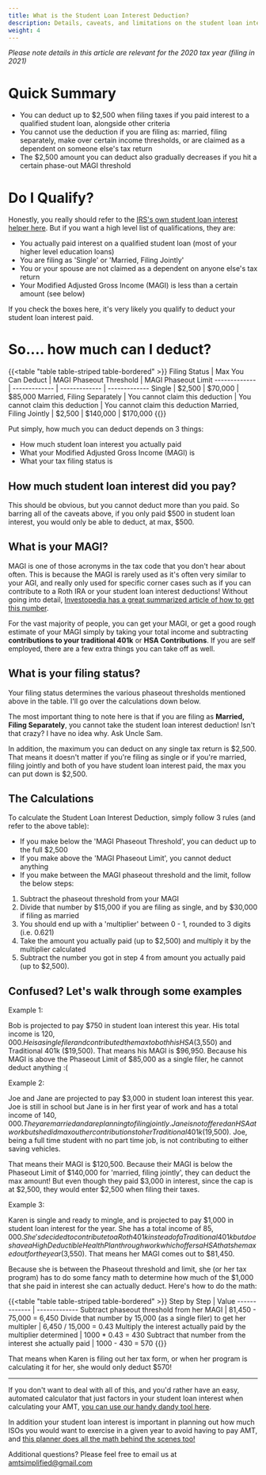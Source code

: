 ```yaml
---
title: What is the Student Loan Interest Deduction?
description: Details, caveats, and limitations on the student loan interest deduction
weight: 4
---
```

_Please note details in this article are relevant for the 2020 tax year (filing in 2021)_

Quick Summary
====

- You can deduct up to $2,500 when filing taxes if you paid interest to a qualified student loan, alongside other criteria
- You cannot use the deduction if you are filing as: married, filing separately, make over certain income thresholds, or are claimed as a dependent on someone else's tax return
- The $2,500 amount you can deduct also gradually decreases if you hit a certain phase-out MAGI threshold

Do I Qualify?
====
Honestly, you really should refer to the [IRS\'s own student loan interest helper here](https://www.irs.gov/help/ita/can-i-claim-a-deduction-for-student-loan-interest). But if you want a high level list of qualifications, they are:

- You actually paid interest on a qualified student loan (most of your higher level education loans)
- You are filing as 'Single' or 'Married, Filing Jointly'
- You or your spouse are not claimed as a dependent on anyone else's tax return
- Your Modified Adjusted Gross Income (MAGI) is less than a certain amount (see below)

If you check the boxes here, it's very likely you qualify to deduct your student loan interest paid.

So.... how much can I deduct?
====

{{<table "table table-striped table-bordered" >}}
  Filing Status | Max You Can Deduct | MAGI Phaseout Threshold | MAGI Phaseout Limit 
  ------------- | ------------- | ------------- | -------------
 Single | $2,500 | $70,000 | $85,000
 Married, Filing Separately | You cannot claim this deduction | You cannot claim this deduction | You cannot claim this deduction
 Married, Filing Jointly | $2,500 | $140,000 | $170,000
{{</table>}}

Put simply, how much you can deduct depends on 3 things:

- How much student loan interest you actually paid
- What your Modified Adjusted Gross Income (MAGI) is
- What your tax filing status is

How much student loan interest did you pay?
----
This should be obvious, but you cannot deduct more than you paid. So barring all of the caveats above, if you only paid $500 in student loan interest, you would only be able to deduct, at max, $500.

What is your MAGI?
----
MAGI is one of those acronyms in the tax code that you don't hear about often. This is because the MAGI is rarely used as it's often very similar to your AGI, and really only used for specific corner cases such as if you can contribute to a Roth IRA or your student loan interest deductions! Without going into detail, [Investopedia has a great summarized article of how to get this number](https://www.investopedia.com/terms/m/magi.asp). 

For the vast majority of people, you can get your MAGI, or get a good rough estimate of your MAGI simply by taking your total income and subtracting **contributions to your traditional 401k** or **HSA Contributions**. If you are self employed, there are a few extra things you can take off as well.

What is your filing status?
----
Your filing status determines the various phaseout thresholds mentioned above in the table. I'll go over the calculations down below. 

The most important thing to note here is that if you are filing as **Married, Filing Separately**, you cannot take the student loan interest deduction! Isn't that crazy? I have no idea why. Ask Uncle Sam.

In addition, the maximum you can deduct on any single tax return is $2,500. That means it doesn't matter if you're filing as single or if you're married, filing jointly and both of you have student loan interest paid, the max you can put down is $2,500.

The Calculations
----
To calculate the Student Loan Interest Deduction, simply follow 3 rules (and refer to the above table):

- If you make below the 'MAGI Phaseout Threshold', you can deduct up to the full $2,500
- If you make above the 'MAGI Phaseout Limit', you cannot deduct anything
- If you make between the MAGI phaseout threshold and the limit, follow the below steps:

1. Subtract the phaseout threshold from your MAGI
2. Divide that number by $15,000 if you are filing as single, and by $30,000 if filing as married
3. You should end up with a 'multiplier' between 0 - 1, rounded to 3 digits (i.e. 0.621)
4. Take the amount you actually paid (up to $2,500) and multiply it by the multiplier calculated
5. Subtract the number you got in step 4 from amount you actually paid (up to $2,500).

Confused? Let's walk through some examples
----
Example 1: 

Bob is projected to pay $750 in student loan interest this year. His total income is $120,000. He is a single filer and contributed the max to both his HSA ($3,550) and Traditional 401k ($19,500). That means his MAGI is $96,950. Because his MAGI is above the Phaseout Limit of $85,000 as a single filer, he cannot deduct anything :(

Example 2: 

Joe and Jane are projected to pay $3,000 in student loan interest this year. Joe is still in school but Jane is in her first year of work and has a total income of $140,000. They are married and are planning to filing jointly. Jane is not offered an HSA at work but she did max out her contributions to her Traditional 401k ($19,500). Joe, being a full time student with no part time job, is not contributing to either saving vehicles. 

That means their MAGI is $120,500. Because their MAGI is below the Phaseout Limit of $140,000 for 'married, filing jointly', they can deduct the max amount! But even though they paid $3,000 in interest, since the cap is at $2,500, they would enter $2,500 when filing their taxes.

Example 3:

Karen is single and ready to mingle, and is projected to pay $1,000 in student loan interest for the year. She has a total income of $85,000. She's decided to contribute to a Roth 401k instead of a Traditional 401k but does have a High Deductible Health Plan through work which offers a HSA that she maxed out for the year ($3,550). That means her MAGI comes out to $81,450.

Because she is between the Phaseout threshold and limit, she (or her tax program) has to do some fancy math to determine how much of the $1,000 that she paid in interest she can actually deduct. Here's how to do the math:

{{<table "table table-striped table-bordered" >}}
  Step by Step | Value
  ------------- | -------------
 Subtract phaseout threshold from her MAGI | 81,450 - 75,000 = 6,450
 Divide that number by 15,000 (as a single filer) to get her multipler | 6,450 / 15,000 = 0.43
 Multiply the interest actually paid by the multiplier determined | 1000 * 0.43 = 430
 Subtract that number from the interest she actually paid | 1000 - 430 = 570
{{</table>}}

That means when Karen is filing out her tax form, or when her program is calculating it for her, she would only deduct $570!

------------------------------

If you don't want to deal with all of this, and you'd rather have an easy, automated calculator that just factors in your student loan interest when calculating your AMT, [you can use our handy dandy tool here](/amt-calculator). 

In addition your student loan interest is important in planning out how much ISOs you would want to exercise in a given year to avoid having to pay AMT, and [this planner does all the math behind the scenes too!](/iso-exercise-planner)

Additional questions? Please feel free to email us at amtsimplified@gmail.com